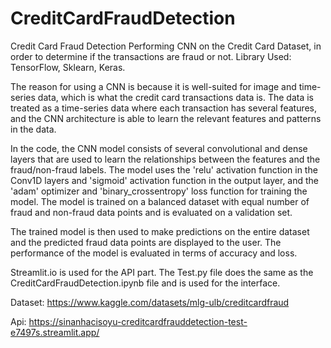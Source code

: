 # CreditCardFraudDetection

Credit Card Fraud Detection Performing CNN on the Credit Card Dataset, in order to determine if the transactions are fraud or not. Library Used: TensorFlow, Sklearn, Keras.

The reason for using a CNN is because it is well-suited for image and time-series data, which is what the credit card transactions data is. The data is treated as a time-series data where each transaction has several features, and the CNN architecture is able to learn the relevant features and patterns in the data.

In the code, the CNN model consists of several convolutional and dense layers that are used to learn the relationships between the features and the fraud/non-fraud labels. The model uses the 'relu' activation function in the Conv1D layers and 'sigmoid' activation function in the output layer, and the 'adam' optimizer and 'binary_crossentropy' loss function for training the model. The model is trained on a balanced dataset with equal number of fraud and non-fraud data points and is evaluated on a validation set.

The trained model is then used to make predictions on the entire dataset and the predicted fraud data points are displayed to the user. The performance of the model is evaluated in terms of accuracy and loss.

Streamlit.io is used for the API part. The Test.py file does the same as the CreditCardFraudDetection.ipynb file and is used for the interface.

Dataset:
https://www.kaggle.com/datasets/mlg-ulb/creditcardfraud

Api:
https://sinanhacisoyu-creditcardfrauddetection-test-e7497s.streamlit.app/

